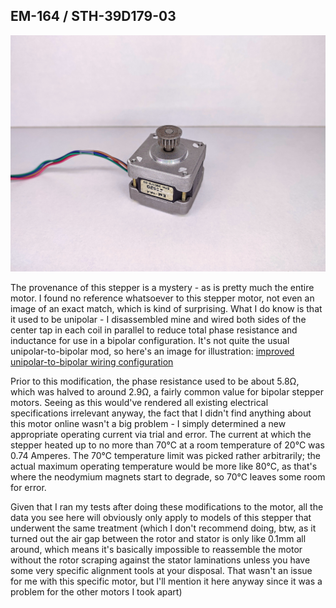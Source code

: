 ## EM-164 / STH-39D179-03

![image of a stepper motor](https://github.com/ChronicMechatronic/Stepper-motor-benchmarking/blob/main/EM-164%20AKA%20STH-39D179-03/(4)%20EM-164.jpg)

The provenance of this stepper is a mystery - as is pretty much the entire motor. I found no reference whatsoever to this stepper motor, not even an image of an exact match, which is kind of surprising. What I do know is that it used to be unipolar - I disassembled mine and wired both sides of the center tap in each coil in parallel to reduce total phase resistance and inductance for use in a bipolar configuration. It's not quite the usual unipolar-to-bipolar mod, so here's an image for illustration:
[improved unipolar-to-bipolar wiring configuration](link)

Prior to this modification, the phase resistance used to be about 5.8Ω, which was halved to around 2.9Ω, a fairly common value for bipolar stepper motors. 
Seeing as this would've rendered all existing electrical specifications irrelevant anyway, the fact that I didn't find anything about this motor online wasn't a big problem - I simply determined a new appropriate operating current via trial and error. The current at which the stepper heated up to no more than 70°C at a room temperature of 20°C was 0.74 Amperes. The 70°C temperature limit was picked rather arbitrarily; the actual maximum operating temperature would be more like 80°C, as that's where the neodymium magnets start to degrade, so 70°C leaves some room for error. 

Given that I ran my tests after doing these modifications to the motor, all the data you see here will obviously only apply to models of this stepper that underwent the same treatment (which I don't recommend doing, btw, as it turned out the air gap between the rotor and stator is only like 0.1mm all around, which means it's basically impossible to reassemble the motor without the rotor scraping against the stator laminations unless you have some very specific alignment tools at your disposal. That wasn't an issue for me with this specific motor, but I'll mention it here anyway since it was a problem for the other motors I took apart)
